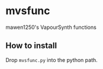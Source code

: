 # mvsfunc

mawen1250's VapourSynth functions

## How to install

Drop `mvsfunc.py` into the python path.
